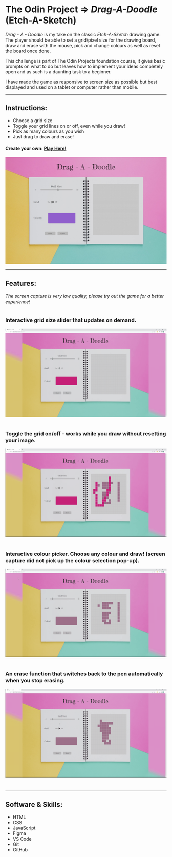 # **The Odin Project =>** *Drag-A-Doodle* (Etch-A-Sketch)
*Drag - A - Doodle* is my take on the classic *Etch-A-Sketch* drawing game. The player should be able to set a grid/pixel size for the drawing board, draw and erase with the mouse, pick and change colours as well as reset the board once done. 

This challenge is part of The Odin Projects foundation course, it gives basic prompts on what to do but leaves how to implement your ideas completely open and as such is a daunting task to a beginner. 

I have made the game as responsive to screen size as possible but best displayed and used on a tablet or computer rather than mobile.

---

## Instructions:
* Choose a grid size
* Toggle your grid lines on or off, even while you draw!
* Pick as many colours as you wish
* Just drag to draw and erase!
#### Create your own: **[Play Here!](https://capetownkimmy.github.io/Drag-A-Doodle/)**

![Screenshot of game UI](./images/Screenshot-start.jpg)

---
## Features:
###### The screen capture is very low quality, please try out the game for a better experience!
#
### Interactive grid size slider that updates on demand.
![Demo of grid size slider in action](./images/gridsize.gif)
#
### Toggle the grid on/off - works while you draw without resetting your image.
![Demo of grid toggle in action](./images/gridtoggle.gif)
#
### Interactive colour picker. Choose any colour and draw! (screen capture did not pick up the colour selection pop-up).
![Demo of grid toggle in action](./images/changecolour.gif)
#
### An erase function that switches back to the pen automatically when you stop erasing.
![Demo of grid toggle in action](./images/erase.gif)
#
---
## Software & Skills:
* HTML
* CSS
* JavaScript
* Figma
* VS Code
* Git
* GitHub
